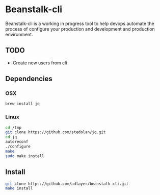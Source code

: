 # Beanstalk-cli

Beanstalk-cli is a working in progress tool to help devops automate the process of configure your production and development and production environment.

## TODO
* Create new users from cli

## Dependencies

### OSX
```bash
brew install jq
```
### Linux
```bash
cd /tmp
git clone https://github.com/stedolan/jq.git
cd jq
autoreconf
./configure
make
sudo make install
```
## Install
```bash
git clone https://github.com/adlayer/beanstalk-cli.git
make install
```
